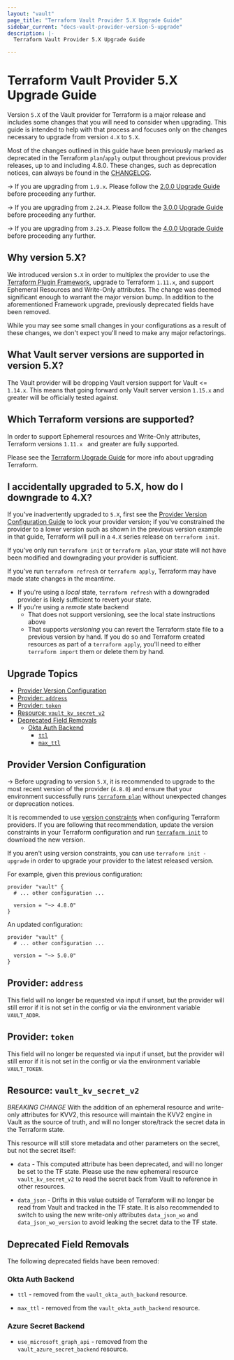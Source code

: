 ```yaml
---
layout: "vault"
page_title: "Terraform Vault Provider 5.X Upgrade Guide"
sidebar_current: "docs-vault-provider-version-5-upgrade"
description: |-
  Terraform Vault Provider 5.X Upgrade Guide

---
```


# Terraform Vault Provider 5.X Upgrade Guide

Version `5.X` of the Vault provider for Terraform is a major release and
includes some changes that you will need to consider when upgrading. This guide
is intended to help with that process and focuses only on the changes necessary
to upgrade from version `4.X` to `5.X`.

Most of the changes outlined in this guide have been previously marked as
deprecated in the Terraform `plan`/`apply` output throughout previous provider
releases, up to and including 4.8.0. These changes, such as deprecation notices,
can always be found in the [CHANGELOG](https://github.com/hashicorp/terraform-provider-vault/blob/master/CHANGELOG.md).

-> If you are upgrading from `1.9.x`. Please follow the
[2.0.0 Upgrade Guide](./version_2_upgrade.html) before proceeding any further.

-> If you are upgrading from `2.24.X`. Please follow the
[3.0.0 Upgrade Guide](./version_3_upgrade.html) before proceeding any further.

-> If you are upgrading from `3.25.X`. Please follow the
[4.0.0 Upgrade Guide](./version_4_upgrade.html) before proceeding any further.

## Why version 5.X?

We introduced version `5.X` in order to multiplex the provider
to use the [Terraform Plugin Framework](https://developer.hashicorp.com/terraform/plugin/framework),
upgrade to Terraform `1.11.x`, and support Ephemeral Resources and Write-Only attributes.
The change was deemed significant enough to warrant the major version bump.
In addition to the aforementioned Framework upgrade, previously deprecated fields have been removed.

While you may see some small changes in your configurations as a result of
these changes, we don't expect you'll need to make any major refactorings.

## What Vault server versions are supported in version 5.X?

The Vault provider will be dropping Vault version support for Vault <= `1.14.x`.
This means that going forward only Vault server version `1.15.x` and greater will be officially
tested against.

## Which Terraform versions are supported?

In order to support Ephemeral resources and Write-Only attributes, Terraform versions `1.11.x `
and greater are fully supported.

Please see the [Terraform Upgrade Guide](https://developer.hashicorp.com/terraform/language/upgrade-guides)
for more info about upgrading Terraform.

## I accidentally upgraded to 5.X, how do I downgrade to 4.X?

If you've inadvertently upgraded to `5.X`, first see the
[Provider Version Configuration Guide](#provider-version-configuration) to lock
your provider version; if you've constrained the provider to a lower version
such as shown in the previous version example in that guide, Terraform will pull
in a `4.X` series release on `terraform init`.

If you've only run `terraform init` or `terraform plan`, your state will not
have been modified and downgrading your provider is sufficient.

If you've run `terraform refresh` or `terraform apply`, Terraform may have made
state changes in the meantime.

- If you're using a *local* state, `terraform refresh` with a downgraded
  provider is likely sufficient to revert your state.
- If you're using a *remote* state backend
    - That does not support versioning, see the local state instructions above
    - That supports *versioning* you can revert the Terraform state file to a previous
      version by hand. If you do so and Terraform created resources as part of a
      `terraform apply`, you'll need to either `terraform import` them or delete
      them by hand.

## Upgrade Topics

<!-- TOC depthFrom:2 depthTo:2 -->

- [Provider Version Configuration](#provider-version-configuration)
- [Provider: `address`](#provider-address)
- [Provider: `token`](#provider-token)
- [Resource: `vault_kv_secret_v2`](#resource-vault_kv_secret_v2)
- [Deprecated Field Removals](#deprecated-field-removals)
    - [Okta Auth Backend](#okta-auth-backend)
        - [`ttl`](#okta-secret-backend)
        - [`max_ttl`](#okta-secret-backend)

<!-- /TOC -->

## Provider Version Configuration

-> Before upgrading to version `5.X`, it is recommended to upgrade to the most
recent version of the provider (`4.8.0`) and ensure that your environment
successfully runs [`terraform plan`](https://developer.hashicorp.com/terraform/cli/commands/plan)
without unexpected changes or deprecation notices.

It is recommended to use [version constraints](https://developer.hashicorp.com/terraform/language/providers/configuration#provider-versions)
when configuring Terraform providers. If you are following that recommendation,
update the version constraints in your Terraform configuration and run
[`terraform init`](https://developer.hashicorp.com/terraform/cli/commands/init) to download
the new version.

If you aren't using version constraints, you can use `terraform init -upgrade`
in order to upgrade your provider to the latest released version.

For example, given this previous configuration:

```hcl
provider "vault" {
  # ... other configuration ...

  version = "~> 4.8.0"
}
```

An updated configuration:

```hcl
provider "vault" {
  # ... other configuration ...

  version = "~> 5.0.0"
}
```

## Provider: `address`
This field will no longer be requested via input if unset, but the provider will still error
if it is not set in the config or via the environment variable `VAULT_ADDR`.

## Provider: `token`
This field will no longer be requested via input if unset, but the provider will still error
if it is not set in the config or via the environment variable `VAULT_TOKEN`.


## Resource: `vault_kv_secret_v2`

*BREAKING CHANGE*
With the addition of an ephemeral resource and write-only attributes for KVV2, this resource will maintain the 
KVV2 engine in Vault as the source of truth, and will no longer store/track the secret data in the Terraform state.

This resource will still store metadata and other parameters on the secret, but not the secret itself:
* `data` - This computed attribute has been deprecated, and will no longer be set to the TF state. Please use the
  new ephemeral resource `vault_kv_secret_v2` to read the secret back from Vault to reference in other resources.

* `data_json` - Drifts in this value outside of Terraform will no longer be read from Vault and tracked in the TF state. 
  It is also recommended to switch to using the new write-only attributes `data_json_wo` and `data_json_wo_version` to avoid 
  leaking the secret data to the TF state.


## Deprecated Field Removals

The following deprecated fields have been removed:

### Okta Auth Backend

* `ttl` - removed from the `vault_okta_auth_backend` resource.

* `max_ttl` - removed from the `vault_okta_auth_backend` resource.

### Azure Secret Backend

* `use_microsoft_graph_api` - removed from the `vault_azure_secret_backend` resource.
